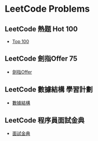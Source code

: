 # LeetCode Problems

## LeetCode 熱题 Hot 100

* [Top 100](https://github.com/Kuan-HC/LeetCode/blob/main/LeetCode_Top100.md)

## LeetCode 劍指Offer 75

* [劍指Offer](https://github.com/Kuan-HC/LeetCode/blob/main/LeetCode_Aim_75.md)

## LeetCode 數據結構 學習計劃

* [數據結構](https://github.com/Kuan-HC/LeetCode/blob/main/LeetCode_DataStructure_Study.md)

## LeetCode 程序員面試金典

* [面試金典](https://github.com/Kuan-HC/LeetCode/blob/main/LeetCode_Interview.md)
